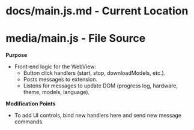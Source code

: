 # docs/main.js.md - Current Location
# media/main.js - File Source

**Purpose**  
- Front‑end logic for the WebView:  
  - Button click handlers (start, stop, downloadModels, etc.).  
  - Posts messages to extension.  
  - Listens for messages to update DOM (progress log, hardware, theme, models, language).

**Modification Points**  
- To add UI controls, bind new handlers here and send new message commands.  

